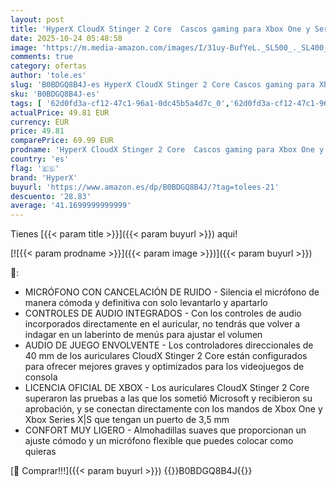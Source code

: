 ```yaml
---
layout: post
title: 'HyperX CloudX Stinger 2 Core  Cascos gaming para Xbox One y Series X/S  Drivers de 40 mm y Audio Envolvente  3.5 mm  Micrófono Plegable con cancelación de ruido  Licencia Oficial Xbox - Blanco/Verde'
date: 2025-10-24 05:48:58
image: 'https://m.media-amazon.com/images/I/31uy-BufYeL._SL500_._SL400_.jpg'
comments: true
category: ofertas
author: 'tole.es'
slug: 'B0BDGQ8B4J-es HyperX CloudX Stinger 2 Core Cascos gaming para Xbox One y...'
sku: 'B0BDGQ8B4J-es'
tags: [ '62d0fd3a-cf12-47c1-96a1-0dc45b5a4d7c_0','62d0fd3a-cf12-47c1-96a1-0dc45b5a4d7c_5501','749d7d8e-47fd-431e-8b51-348b70f767e2_0','749d7d8e-47fd-431e-8b51-348b70f767e2_8501','856628d6-bd06-44c9-8556-c5cb75f77e2b_0','856628d6-bd06-44c9-8556-c5cb75f77e2b_3701','856628d6-bd06-44c9-8556-c5cb75f77e2b_8201','Accesorios','Accesorios para PS4, Xbox One y Nintendo Switch','Accesorios para Xbox One','Arborist Merchandising Root','Auriculares gaming para Xbox One','Auriculares para equipo de audio','Auriculares y accesorios','CML-Tech','Electrónica','Hardware y juegos para Xbox One','Informática','Self Service','Special Features Stores','Tech all','Videojuegos','hyperx','xbox','🇪🇸', ]
actualPrice: 49.81 EUR
currency: EUR
price: 49.81
comparePrice: 69.99 EUR
prodname: 'HyperX CloudX Stinger 2 Core  Cascos gaming para Xbox One y Series X/S  Drivers de 40 mm y Audio Envolvente  3.5 mm  Micrófono Plegable con cancelación de ruido  Licencia Oficial Xbox - Blanco/Verde'
country: 'es'
flag: '🇪🇸'
brand: 'HyperX'
buyurl: 'https://www.amazon.es/dp/B0BDGQ8B4J/?tag=tolees-21'
descuento: '28.83'
average: '41.1699999999999'
---
```


Tienes [{{< param title >}}]({{< param buyurl >}}) aqui!

[![{{< param prodname >}}]({{< param image >}})]({{< param buyurl >}})

🔎:

- MICRÓFONO CON CANCELACIÓN DE RUIDO - Silencia el micrófono de manera cómoda y definitiva con solo levantarlo y apartarlo
- CONTROLES DE AUDIO INTEGRADOS - Con los controles de audio incorporados directamente en el auricular, no tendrás que volver a indagar en un laberinto de menús para ajustar el volumen
- AUDIO DE JUEGO ENVOLVENTE - Los controladores direccionales de 40 mm de los auriculares CloudX Stinger 2 Core están configurados para ofrecer mejores graves y optimizados para los videojuegos de consola
- LICENCIA OFICIAL DE XBOX - Los auriculares CloudX Stinger 2 Core superaron las pruebas a las que los sometió Microsoft y recibieron su aprobación, y se conectan directamente con los mandos de Xbox One y Xbox Series X|S que tengan un puerto de 3,5 mm
- CONFORT MUY LIGERO - Almohadillas suaves que proporcionan un ajuste cómodo y un micrófono flexible que puedes colocar como quieras

[🛒 Comprar!!!]({{< param buyurl >}})
{{<world>}}B0BDGQ8B4J{{</world>}}
